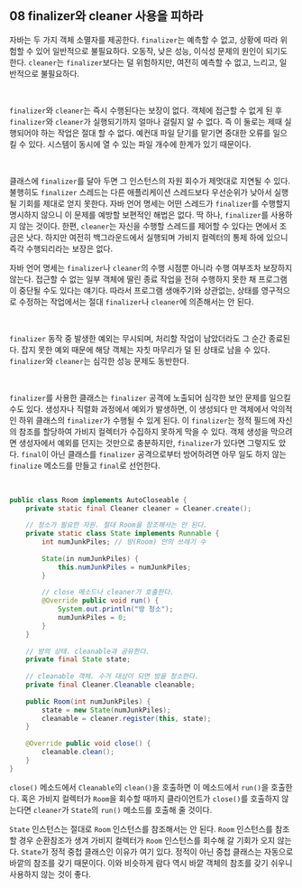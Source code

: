 ## 08 finalizer와 cleaner 사용을 피하라

자바는 두 가지 객체 소멸자를 제공한다. `finalizer`는 예측할 수 없고, 상황에 따라 위험할 수 있어 일반적으로 불필요하다. 오동작, 낮은 성능, 이식성 문제의 원인이 되기도 한다. `cleaner`는 `finalizer`보다는 덜 위험하지만, 여전히 예측할 수 없고, 느리고, 일반적으로 불필요하다.

<br />

`finalizer`와 `cleaner`는 즉시 수행된다는 보장이 없다. 객체에 접근할 수 없게 된 후 `finalizer`와 `cleaner`가 실행되기까지 얼마나 걸릴지 알 수 없다. 즉 이 둘로는 제때 실행되어야 하는 작업은 절대 할 수 없다. 예컨대 파일 닫기를 맡기면 중대한 오류를 일으킬 수 있다. 시스템이 동시에 열 수 있는 파일 개수에 한계가 있기 때문이다.

<br />

클래스에 `finalizer`를 달아 두면 그 인스턴스의 자원 회수가 제멋대로 지연될 수 있다. 불행히도 `finalizer` 스레드는 다른 애플리케이션 스레드보다 우선순위가 낮아서 실행될 기회를 제대로 얻지 못한다. 자바 언어 명세는 어떤 스레드가 `finalizer`를 수행할지 명시하지 않으니 이 문제를 예방할 보편적인 해법은 없다. 딱 하나, `finalizer`를 사용하지 않는 것이다. 한편, `cleaner`는 자신을 수행할 스레드를 제어할 수 있다는 면에서 조금은 낫다. 하지만 여전히 백그라운드에서 실행되며 가비지 컬렉터의 통제 하에 있으니 즉각 수행되리라는 보장은 없다.

자바 언어 명세는 `finalizer`나 `cleaner`의 수행 시점뿐 아니라 수행 여부조차 보장하지 않는다. 접근할 수 없는 일부 객체에 딸린 종료 작업을 전혀 수행하지 못한 채 프로그램이 중단될 수도 있다는 얘기다. 따라서 프로그램 생애주기와 상관없는, 상태를 영구적으로 수정하는 작업에서는 절대 `finalizer`나 `cleaner`에 의존해서는 안 된다.

<br />

`finalizer` 동작 중 발생한 예외는 무시되며, 처리할 작업이 남았더라도 그 순간 종료된다. 잡지 못한 예외 때문에 해당 객체는 자칫 마무리가 덜 된 상태로 남을 수 있다. `finalizer`와 `cleaner`는 심각한 성능 문제도 동반한다.

<br />

`finalizer`를 사용한 클래스는 `finalizer` 공격에 노출되어 심각한 보안 문제를 일으킬 수도 있다. 생성자나 직렬화 과정에서 예외가 발생하면, 이 생성되다 만 객체에서 악의적인 하위 클래스의 `finalizer`가 수행될 수 있게 된다. 이 `finalizer`는 정적 필드에 자신의 참조를 할당하여 가비지 컬렉터가 수집하지 못하게 막을 수 있다. 객체 생성을 막으려면 생성자에서 예외를 던지는 것만으로 충분하지만, `finalizer`가 있다면 그렇지도 았다. `final`이 아닌 클래스를 `finalizer` 공격으로부터 방어하려면 아무 일도 하지 않는 `finalize` 메소드를 만들고 `final`로 선언한다.

<br />

```java
public class Room implements AutoCloseable {
    private static final Cleaner cleaner = Cleaner.create();
    
    // 청소가 필요한 자원. 절대 Room을 참조해서는 안 된다.
    private static class State implements Runnable {
        int numJunkPiles; // 방(Room) 안의 쓰레기 수
        
        State(in numJunkPiles) {
            this.numJunkPiles = numJunkPiles;
        }
        
        // close 메소드나 cleaner가 호출한다.
        @Override public void run() {
            System.out.println("방 청소");
            numJunkPiles = 0;
        }
    }
    
    // 방의 상태. cleanable과 공유한다.
    private final State state;
    
    // cleanable 객체. 수거 대상이 되면 방을 청소한다.
    private final Cleaner.Cleanable cleanable;
    
    public Room(int numJunkPiles) {
        state = new State(numJunkPiles);
        cleanable = cleaner.register(this, state);
    }
    
    @Override public void close() {
        cleanable.clean();
    }
}
```

`close()` 메소드에서 `Cleanable`의 `clean()`을 호출하면 이 메소드에서 `run()`을 호출한다. 혹은 가비지 컬렉터가 `Room`을 회수할 때까지 클라이언트가 `close()`를 호출하지 않는다면 `cleaner`가 `State`의 `run()` 메소드를 호출해 줄 것이다.

`State` 인스턴스는 절대로 `Room` 인스턴스를 참조해서는 안 된다. `Room` 인스턴스를 참조할 경우 순환참조가 생겨 가비지 컬렉터가 `Room` 인스턴스를 회수해 갈 기회가 오지 않는다. `State`가 정적 중첩 클래스인 이유가 여기 있다. 정적이 아닌 중첩 클래스는 자동으로 바깥의 참조를 갖기 때문이다. 이와 비슷하게 람다 역시 바깥 객체의 참조를 갖기 쉬우니 사용하지 않는 것이 좋다.